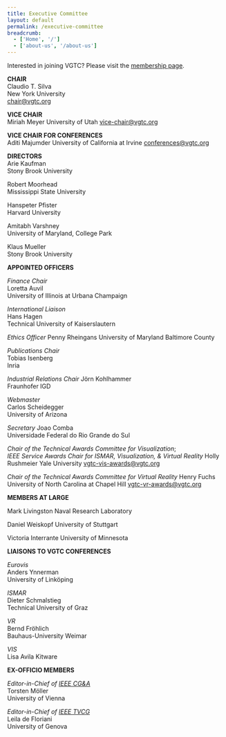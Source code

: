 ```yaml
---
title: Executive Committee
layout: default
permalink: /executive-committee
breadcrumb:
  - ['Home', '/']
  - ['about-us', '/about-us']
---
```


Interested in joining VGTC? Please visit the
[membership page](http://vgtc.vgtc.org/about-us/membership).

**CHAIR**  
Claudio T. Silva  
New York University  
[chair@vgtc.org](mailto:chair@vgtc.org)

**VICE CHAIR**  
Miriah Meyer
University of Utah
[vice-chair@vgtc.org](mailto:vice-chair@vgtc.org)

**VICE CHAIR FOR CONFERENCES**  
Aditi Majumder
University of California at Irvine
[conferences@vgtc.org](mailto:conferences@vgtc.org)

**DIRECTORS**   
Arie Kaufman  
Stony Brook University

Robert Moorhead  
Mississippi State University

Hanspeter Pfister  
Harvard University
  
Amitabh Varshney  
University of Maryland, College Park

Klaus Mueller  
Stony Brook University

**APPOINTED OFFICERS**  

_Finance Chair_  
Loretta Auvil  
University of Illinois at Urbana Champaign

_International Liaison_  
Hans Hagen  
Technical University of Kaiserslautern

_Ethics Officer_
Penny Rheingans 
University of Maryland Baltimore County

_Publications Chair_  
Tobias Isenberg  
Inria

_Industrial Relations Chair_
Jörn Kohlhammer  
Fraunhofer IGD  

_Webmaster_  
Carlos Scheidegger  
University of Arizona

_Secretary_
Joao Comba  
Universidade Federal do Rio Grande do Sul

_Chair of the Technical Awards Committee for Visualization_;  
_IEEE Service Awards Chair for ISMAR, Visualization, &amp; Virtual Reality_ 
Holly Rushmeier
Yale University
[vgtc-vis-awards@vgtc.org](mailto:vgtc-vis-awards@vgtc.org)

_Chair of the Technical Awards Committee for Virtual Reality_
Henry Fuchs
University of North Carolina at Chapel Hill
[vgtc-vr-awards@vgtc.org](mailto:vgtc-vr-awards@vgtc.org)

**MEMBERS AT LARGE**

Mark Livingston
Naval Research Laboratory 

Daniel Weiskopf
University of Stuttgart

Victoria Interrante
University of Minnesota

**LIAISONS TO VGTC CONFERENCES**

_Eurovis_  
Anders Ynnerman                                
University of Linköping

_ISMAR_  
Dieter Schmalstieg  
Technical University of Graz

_VR_  
Bernd Fröhlich  
Bauhaus-University Weimar

_VIS_  
Lisa Avila
Kitware

**EX-OFFICIO MEMBERS**

_Editor-in-Chief of [IEEE CG&amp;A](http://www.computer.org/cga)_  
Torsten Möller  
University of Vienna

_Editor-in-Chief of [IEEE TVCG](http://www.computer.org/portal/web/tvcg)_  
Leila de Floriani  
University of Genova
